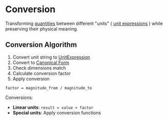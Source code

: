 # Conversion

Transforming [quantities](./quantity.md) between different "units" ( [unit expressions](./unit-expression.md) )
while preserving their physical meaning.

## Conversion Algorithm

1. Convert unit string to [UnitExpression](./unit-expression.md)
2. Convert to [Canonical Form](./canonical-form.md)
3. Check dimensions match
4. Calculate conversion factor
5. Apply conversion

```
factor = magnitude_from / magnitude_to
```

Conversions:
- **Linear units**: `result = value × factor`
- **Special units**: Apply conversion functions
